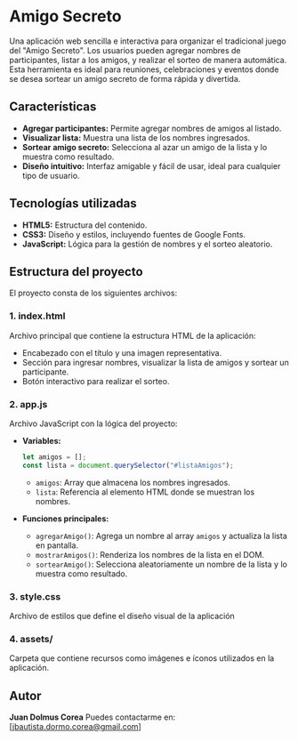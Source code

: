 # Amigo Secreto

Una aplicación web sencilla e interactiva para organizar el tradicional juego del "Amigo Secreto". Los usuarios pueden agregar nombres de participantes, listar a los amigos, y realizar el sorteo de manera automática. Esta herramienta es ideal para reuniones, celebraciones y eventos donde se desea sortear un amigo secreto de forma rápida y divertida.

## Características
- **Agregar participantes:** Permite agregar nombres de amigos al listado.
- **Visualizar lista:** Muestra una lista de los nombres ingresados.
- **Sortear amigo secreto:** Selecciona al azar un amigo de la lista y lo muestra como resultado.
- **Diseño intuitivo:** Interfaz amigable y fácil de usar, ideal para cualquier tipo de usuario.

## Tecnologías utilizadas
- **HTML5:** Estructura del contenido.
- **CSS3:** Diseño y estilos, incluyendo fuentes de Google Fonts.
- **JavaScript:** Lógica para la gestión de nombres y el sorteo aleatorio.

## Estructura del proyecto
El proyecto consta de los siguientes archivos:

### 1. **index.html**
Archivo principal que contiene la estructura HTML de la aplicación:
- Encabezado con el título y una imagen representativa.
- Sección para ingresar nombres, visualizar la lista de amigos y sortear un participante.
- Botón interactivo para realizar el sorteo.

### 2. **app.js**
Archivo JavaScript con la lógica del proyecto:
- **Variables:**
  ```javascript
  let amigos = [];
  const lista = document.querySelector("#listaAmigos");
  ```
  - `amigos`: Array que almacena los nombres ingresados.
  - `lista`: Referencia al elemento HTML donde se muestran los nombres.

- **Funciones principales:**
  - `agregarAmigo()`: Agrega un nombre al array `amigos` y actualiza la lista en pantalla.
  - `mostrarAmigos()`: Renderiza los nombres de la lista en el DOM.
  - `sortearAmigo()`: Selecciona aleatoriamente un nombre de la lista y lo muestra como resultado.

### 3. **style.css**
Archivo de estilos que define el diseño visual de la aplicación

### 4. **assets/**
Carpeta que contiene recursos como imágenes e íconos utilizados en la aplicación.

## Autor
**Juan Dolmus Corea**
Puedes contactarme en: [jbautista.dormo.corea@gmail.com]



